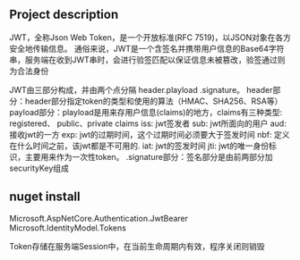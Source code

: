 ﻿
## Project description
JWT，全称Json Web Token，是一个开放标准(RFC 7519)，以JSON对象在各方安全地传输信息。
通俗来说，JWT是一个含签名并携带用户信息的Base64字符串，服务端在收到JWT串时，会进行验签匹配以保证信息未被篡改，验签通过则为合法身份


JWT由三部分构成，并由两个点分隔 header.playload .signature。
header部分：header部分指定token的类型和使用的算法（HMAC、SHA256、RSA等）
payload部分：playload是用来存用户信息(claims)的地方，claims有三种类型: registered、 public、private claims
	iss: jwt签发者
	sub: jwt所面向的用户
	aud: 接收jwt的一方
	exp: jwt的过期时间，这个过期时间必须要大于签发时间
	nbf: 定义在什么时间之前，该jwt都是不可用的.
	iat: jwt的签发时间
	jti: jwt的唯一身份标识，主要用来作为一次性token。
.signature部分：签名部分是由前两部分加securityKey组成
 

## nuget install
Microsoft.AspNetCore.Authentication.JwtBearer
Microsoft.IdentityModel.Tokens

Token存储在服务端Session中，在当前生命周期内有效，程序关闭则销毁